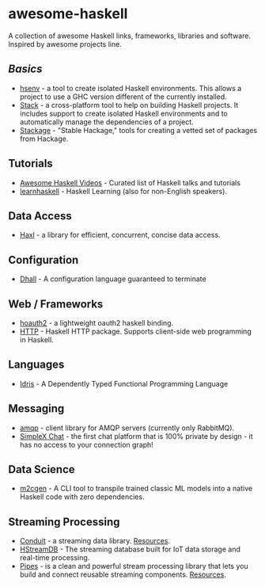# awesome-haskell

A collection of awesome Haskell links, frameworks, libraries and software. Inspired by awesome projects line.

## _Basics_

- [hsenv](https://github.com/Paczesiowa/hsenv) - a tool to create isolated Haskell environments. This allows a project to use a GHC version different of the currently installed.
- [Stack](https://github.com/commercialhaskell/stack) - a cross-platform tool to help on building Haskell projects. It includes support to create isolated Haskell environments and to automatically manage the dependencies of a project.
- [Stackage](https://github.com/fpco/stackage) - "Stable Hackage," tools for creating a vetted set of packages from Hackage.

## Tutorials

- [Awesome Haskell Videos](https://github.com/andys8/awesome-haskell-videos) - Curated list of Haskell talks and tutorials
- [learnhaskell](https://github.com/bitemyapp/learnhaskell) - Haskell Learning (also for non-English speakers).

## Data Access

- [Haxl](https://github.com/facebook/Haxl) - a library for efficient, concurrent, concise data access.

## Configuration

- [Dhall](https://github.com/dhall-lang/dhall-haskell) - A configuration language guaranteed to terminate

## Web / Frameworks

- [hoauth2](https://github.com/freizl/hoauth2) - a lightweight oauth2 haskell binding.
- [HTTP](https://github.com/haskell/HTTP) - Haskell HTTP package. Supports client-side web programming in Haskell.

## Languages

- [Idris](https://github.com/idris-lang/Idris-dev) - A Dependently Typed Functional Programming Language

## Messaging

- [amqp](https://github.com/hreinhardt/amqp) - client library for AMQP servers (currently only RabbitMQ).
- [SimpleX Chat](https://github.com/simplex-chat/simplex-chat) - the first chat platform that is 100% private by design - it has no access to your connection graph!

## Data Science

- [m2cgen](https://github.com/BayesWitnesses/m2cgen) - A CLI tool to transpile trained classic ML models into a native Haskell code with zero dependencies.

## Streaming Processing

- [Conduit](https://github.com/snoyberg/conduit) - a streaming data library. [Resources](http://hackage.haskell.org/packages/#cat:Conduit).
- [HStreamDB](https://github.com/hstreamdb/hstream) - The streaming database built for IoT data storage and real-time processing.
- [Pipes](https://github.com/Gabriel439/Haskell-Pipes-Library) - is a clean and powerful stream processing library that lets you build and connect reusable streaming components. [Resources](http://hackage.haskell.org/packages/#cat:Pipes).
